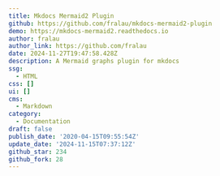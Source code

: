 ```yaml
---
title: Mkdocs Mermaid2 Plugin
github: https://github.com/fralau/mkdocs-mermaid2-plugin
demo: https://mkdocs-mermaid2.readthedocs.io
author: fralau
author_link: https://github.com/fralau
date: 2024-11-27T19:47:58.428Z
description: A Mermaid graphs plugin for mkdocs
ssg:
  - HTML
css: []
ui: []
cms:
  - Markdown
category:
  - Documentation
draft: false
publish_date: '2020-04-15T09:55:54Z'
update_date: '2024-11-15T07:37:12Z'
github_star: 234
github_fork: 28
---
```

